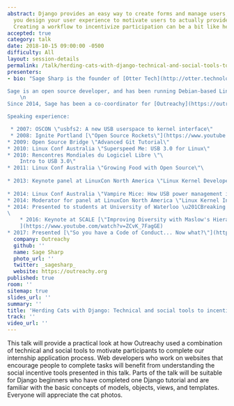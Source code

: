 ```yaml
---
abstract: Django provides an easy way to create forms and manage users, but how do
  you design your user experience to motivate users to actually provide information?
  Creating a workflow to incentivize participation can be a bit like herding cats!
accepted: true
category: talk
date: 2018-10-15 09:00:00 -0500
difficulty: All
layout: session-details
permalink: /talk/herding-cats-with-django-technical-and-social-tools-to-incentivize-participation/
presenters:
- bio: "Sage Sharp is the founder of [Otter Tech](http://otter.technology), a diversity and inclusion consulting company focused on Code of Conduct incident response workshops.

Sage is an open source developer, and has been running Debian-based Linux systems since 2003. They were a Linux kernel developer from 2006 to 2013. Sage is the original author of the Linux USB 3.0 xHCI host controller driver.\r\
    \n
Since 2014, Sage has been a co-coordinator for [Outreachy](https://outreachy.org), a paid internship program for increasing diversity in open source communities. The internships are open to women (cis and trans), trans men, and genderqueer people, and United States residents of any gender who are Black/African American, Hispanic/Latin@, American Indian, Alaska Native, Native Hawaiian, or Pacific Islander.

Speaking experience:

 * 2007: OSCON \"usbfs2: A new USB userspace to kernel interface\"
 * 2008: Ignite Portland [\"Open Source Rockets\"](https://www.youtube.com/watch?v=nYLIYab6-OY)
* 2009: Open Source Bridge \"Advanced Git Tutorial\"
* 2010: Linux Conf Australia \"Superspeed Me: USB 3.0 for Linux\"
* 2010: Rencontres Mondiales du Logiciel Libre \"\
    Intro to USB 3.0\"
* 2011: Linux Conf Australia \"Growing Food with Open Source\"\
    
* 2013: Keynote panel at LinuxCon North America \"Linux Kernel Developer Roundtable\"\
    
* 2014: Linux Conf Australia \"Vampire Mice: How USB power management impacts you\"
* 2014: Moderator for panel at LinuxCon North America \"Linux Kernel Internship Report Out\"
* 2014: Presented to students at University of Waterloo \u201CBreaking into Open Source and Linux: A USB 3.0 Success Story\u201D
\
    * 2016: Keynote at SCALE [\"Improving Diversity with Maslow's Hierarchy of Needs\"\
    ](https://www.youtube.com/watch?v=ZCvK_7FagGE)
* 2017: Presented [\"So you have a Code of Conduct... Now what?\"](https://www.youtube.com/watch?v=DMQ0UaNb4KA) at DevXCon 2017"
  company: Outreachy
  github: ''
  name: Sage Sharp
  photo_url: ''
  twitter: _sagesharp_
  website: https://outreachy.org
published: true
room: ''
sitemap: true
slides_url: ''
summary: ''
title: 'Herding Cats with Django: Technical and social tools to incentivize participation'
track: ''
video_url: ''
---
```


This talk will provide a practical look at how Outreachy used a combination of technical and social tools to motivate participants to complete our internship application process. Web developers who work on websites that encourage people to complete tasks will benefit from understanding the social incentive tools presented in this talk. Parts of the talk will be suitable for Django beginners who have completed one Django tutorial and are familiar with the basic concepts of models, objects, views, and templates. Everyone will appreciate the cat photos.
